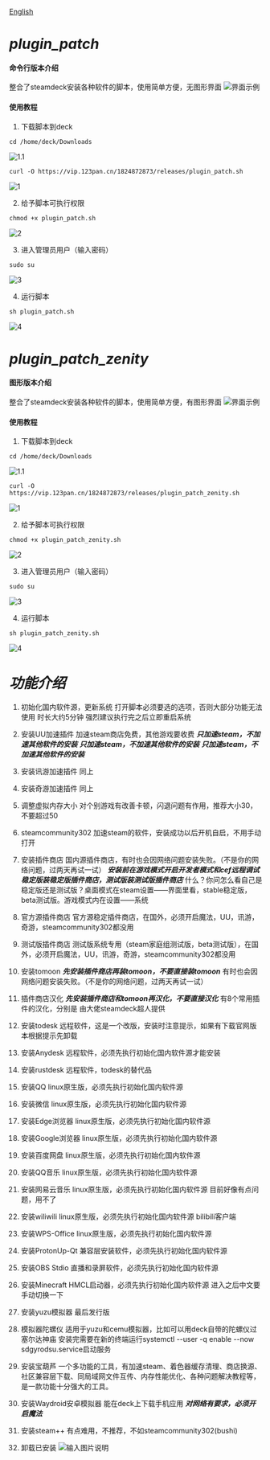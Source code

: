 [English](README.md)
#  **_plugin_patch_**

#### 命令行版本介绍

整合了steamdeck安装各种软件的脚本，使用简单方便，无图形界面
![界面示例](image/plugin_patch/plugin_patch.sh.png)


#### 使用教程

1.  下载脚本到deck

```
cd /home/deck/Downloads
```
![1.1](image/plugin_patch/1.1.png)


```
curl -O https://vip.123pan.cn/1824872873/releases/plugin_patch.sh
```

![1](image/plugin_patch/1.png)

2.  给予脚本可执行权限

```
chmod +x plugin_patch.sh
```
![2](image/plugin_patch/2.png)

3.  进入管理员用户（输入密码）

```
sudo su
```
![3](image/plugin_patch/3.png)

4.  运行脚本

```
sh plugin_patch.sh
```
![4](image/plugin_patch/4.png)

#  **_plugin_patch_zenity_**

#### 图形版本介绍

整合了steamdeck安装各种软件的脚本，使用简单方便，有图形界面
![界面示例](image/plugin_patch_zenity/plugin_patch_zenity.sh.png)


#### 使用教程

1.  下载脚本到deck

```
cd /home/deck/Downloads
```
![1.1](image/plugin_patch_zenity/1.1.png)


```
curl -O https://vip.123pan.cn/1824872873/releases/plugin_patch_zenity.sh
```

![1](image/plugin_patch_zenity/1.png)

2.  给予脚本可执行权限

```
chmod +x plugin_patch_zenity.sh
```
![2](image/plugin_patch_zenity/2.png)

3.  进入管理员用户（输入密码）

```
sudo su
```
![3](image/plugin_patch_zenity/3.png)

4.  运行脚本

```
sh plugin_patch_zenity.sh
```
![4](image/plugin_patch_zenity/4.png)

#  **_功能介绍_**
1.  初始化国内软件源，更新系统
    打开脚本必须要选的选项，否则大部分功能无法使用
    时长大约5分钟
    强烈建议执行完之后立即重启系统

2.  安装UU加速插件
    加速steam商店免费，其他游戏要收费
     **_只加速steam，不加速其他软件的安装_** 
     **_只加速steam，不加速其他软件的安装_** 
     **_只加速steam，不加速其他软件的安装_** 

3.  安装讯游加速插件
    同上

4.  安装奇游加速插件
    同上

5.  调整虚拟内存大小
    对个别游戏有改善卡顿，闪退问题有作用，推荐大小30，不要超过50

6.  steamcommunity302
    加速steam的软件，安装成功以后开机自启，不用手动打开

7.  安装插件商店
    国内源插件商店，有时也会因网络问题安装失败。（不是你的网络问题，过两天再试一试）
     **_安装前在游戏模式开启开发者模式和cef远程调试_** 
     **_稳定版装稳定版插件商店，测试版装测试版插件商店_** 
    什么？你问怎么看自己是稳定版还是测试版？桌面模式在steam设置——界面里看，stable稳定版，beta测试版。游戏模式内在设置——系统

8.  官方源插件商店
    官方源稳定插件商店，在国外，必须开启魔法，UU，讯游，奇游，steamcommunity302都没用

9.  测试版插件商店
    测试版系统专用（steam家庭组测试版，beta测试版），在国外，必须开启魔法，UU，讯游，奇游，steamcommunity302都没用

10.  安装tomoon
     **_先安装插件商店再装tomoon，不要直接装tomoon_** 
    有时也会因网络问题安装失败。（不是你的网络问题，过两天再试一试）

11.  插件商店汉化
     **_先安装插件商店和tomoon再汉化，不要直接汉化_** 
    有8个常用插件的汉化，分别是
    由大佬steamdeck超人提供

12.  安装todesk
    远程软件，这是一个改版，安装时注意提示，如果有下载官网版本根据提示先卸载

13.  安装Anydesk
    远程软件，必须先执行初始化国内软件源才能安装

14.  安装rustdesk
    远程软件，todesk的替代品

15.  安装QQ
    linux原生版，必须先执行初始化国内软件源

16.  安装微信
    linux原生版，必须先执行初始化国内软件源

17.  安装Edge浏览器
    linux原生版，必须先执行初始化国内软件源

18.  安装Google浏览器
    linux原生版，必须先执行初始化国内软件源

19.  安装百度网盘
    linux原生版，必须先执行初始化国内软件源

20.  安装QQ音乐
    linux原生版，必须先执行初始化国内软件源

21.  安装网易云音乐
    linux原生版，必须先执行初始化国内软件源
    目前好像有点问题，用不了

22.  安装wiliwili
    linux原生版，必须先执行初始化国内软件源
    bilibili客户端

23.  安装WPS-Office
    linux原生版，必须先执行初始化国内软件源

24.  安装ProtonUp-Qt
    兼容层安装软件，必须先执行初始化国内软件源

25.  安装OBS Stdio
    直播和录屏软件，必须先执行初始化国内软件源

26.  安装Minecraft
    HMCL启动器，必须先执行初始化国内软件源
    进入之后中文要手动切换一下

27.  安装yuzu模拟器
    最后发行版

28.  模拟器陀螺仪
    适用于yuzu和cemu模拟器，比如可以用deck自带的陀螺仪过塞尔达神庙
    安装完需要在新的终端运行systemctl --user -q enable --now sdgyrodsu.service启动服务

29.  安装宝葫芦
    一个多功能的工具，有加速steam、着色器缓存清理、商店换源、社区兼容层下载、同局域网文件互传、内存性能优化、各种问题解决教程等，是一款功能十分强大的工具。

30.  安装Waydroid安卓模拟器
    能在deck上下载手机应用
     **_对网络有要求，必须开启魔法_** 

31.  安装steam++
    有点难用，不推荐，不如steamcommunity302(bushi)

32.  卸载已安装
    ![输入图片说明](image/uninstall.png)
